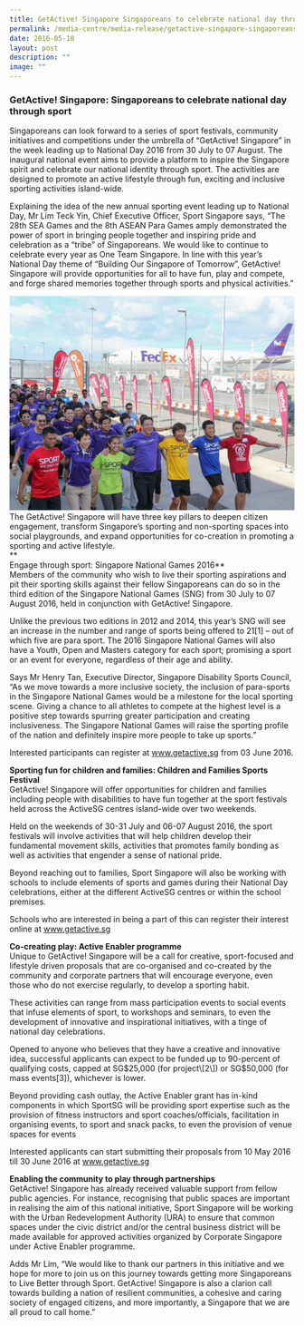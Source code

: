 ```yaml
---
title: GetActive! Singapore Singaporeans to celebrate national day through sport
permalink: /media-centre/media-release/getactive-singapore-singaporeans-to-celebrate-national-day-through-sport/
date: 2016-05-10
layout: post
description: ""
image: ""
---
```

### **GetActive! Singapore: Singaporeans to celebrate national day through sport**
Singaporeans can look forward to a series of sport festivals, community initiatives and competitions under the umbrella of “GetActive! Singapore” in the week leading up to National Day 2016 from 30 July to 07 August. The inaugural national event aims to provide a platform to inspire the Singapore spirit and celebrate our national identity through sport. The activities are designed to promote an active lifestyle through fun, exciting and inclusive sporting activities island-wide.  
  
Explaining the idea of the new annual sporting event leading up to National Day, Mr Lim Teck Yin, Chief Executive Officer, Sport Singapore says, “The 28th SEA Games and the 8th ASEAN Para Games amply demonstrated the power of sport in bringing people together and inspiring pride and celebration as a “tribe” of Singaporeans. We would like to continue to celebrate every year as One Team Singapore. In line with this year’s National Day theme of “Building Our Singapore of Tomorrow”, GetActive! Singapore will provide opportunities for all to have fun, play and compete, and forge shared memories together through sports and physical activities.”

![](/images/Media%20Centre/Media%20Release/2016/May/Minister%20Grace%20Fu%20and%20employees%20from%20FedEx%20GetActive%20Singapore4x3.jpeg)
The GetActive! Singapore will have three key pillars to deepen citizen engagement, transform Singapore’s sporting and non-sporting spaces into social playgrounds, and expand opportunities for co-creation in promoting a sporting and active lifestyle.  
**  
Engage through sport: Singapore National Games 2016**  
Members of the community who wish to live their sporting aspirations and pit their sporting skills against their fellow Singaporeans can do so in the third edition of the Singapore National Games (SNG) from 30 July to 07 August 2016, held in conjunction with GetActive! Singapore.  
  
Unlike the previous two editions in 2012 and 2014, this year’s SNG will see an increase in the number and range of sports being offered to 21\[1\] – out of which five are para sport. The 2016 Singapore National Games will also have a Youth, Open and Masters category for each sport; promising a sport or an event for everyone, regardless of their age and ability.  
  
Says Mr Henry Tan, Executive Director, Singapore Disability Sports Council, “As we move towards a more inclusive society, the inclusion of para-sports in the Singapore National Games would be a milestone for the local sporting scene. Giving a chance to all athletes to compete at the highest level is a positive step towards spurring greater participation and creating inclusiveness. The Singapore National Games will raise the sporting profile of the nation and definitely inspire more people to take up sports.”  
  
Interested participants can register at www.getactive.sg from 03 June 2016.  
  
**Sporting fun for children and families: Children and Families Sports Festival**  
GetActive! Singapore will offer opportunities for children and families including people with disabilities to have fun together at the sport festivals held across the ActiveSG centres island-wide over two weekends.  
  
Held on the weekends of 30-31 July and 06-07 August 2016, the sport festivals will involve activities that will help children develop their fundamental movement skills, activities that promotes family bonding as well as activities that engender a sense of national pride.  
  
Beyond reaching out to families, Sport Singapore will also be working with schools to include elements of sports and games during their National Day celebrations, either at the different ActiveSG centres or within the school premises.  
  
Schools who are interested in being a part of this can register their interest online at www.getactive.sg  
  
**Co-creating play: Active Enabler programme**  
Unique to GetActive! Singapore will be a call for creative, sport-focused and lifestyle driven proposals that are co-organised and co-created by the community and corporate partners that will encourage everyone, even those who do not exercise regularly, to develop a sporting habit.  
  
These activities can range from mass participation events to social events that infuse elements of sport, to workshops and seminars, to even the development of innovative and inspirational initiatives, with a tinge of national day celebrations.  
  
Opened to anyone who believes that they have a creative and innovative idea, successful applicants can expect to be funded up to 90-percent of qualifying costs, capped at SG$25,000 (for project\[2\]) or SG$50,000 (for mass events\[3\]), whichever is lower.  
  
Beyond providing cash outlay, the Active Enabler grant has in-kind components in which SportSG will be providing sport expertise such as the provision of fitness instructors and sport coaches/officials, facilitation in organising events, to sport and snack packs, to even the provision of venue spaces for events  
  
Interested applicants can start submitting their proposals from 10 May 2016 till 30 June 2016 at www.getactive.sg  
  
**Enabling the community to play through partnerships**  
GetActive! Singapore has already received valuable support from fellow public agencies. For instance, recognising that public spaces are important in realising the aim of this national initiative, Sport Singapore will be working with the Urban Redevelopment Authority (URA) to ensure that common spaces under the civic district and/or the central business district will be made available for approved activities organized by Corporate Singapore under Active Enabler programme.  
  
Adds Mr Lim, “We would like to thank our partners in this initiative and we hope for more to join us on this journey towards getting more Singaporeans to Live Better through Sport. GetActive! Singapore is also a clarion call towards building a nation of resilient communities, a cohesive and caring society of engaged citizens, and more importantly, a Singapore that we are all proud to call home.”